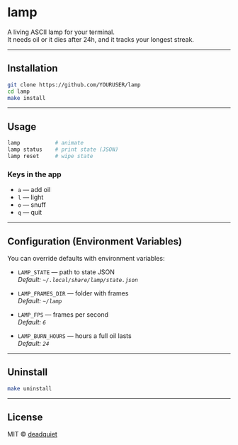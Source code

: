 # lamp

A living ASCII lamp for your terminal.  
It needs oil or it dies after 24h, and it tracks your longest streak.

---

## Installation

```sh
git clone https://github.com/YOURUSER/lamp
cd lamp
make install
```

---

## Usage

```sh
lamp           # animate
lamp status    # print state (JSON)
lamp reset     # wipe state
```

### Keys in the app
- `a` — add oil  
- `l` — light  
- `o` — snuff  
- `q` — quit  

---

## Configuration (Environment Variables)

You can override defaults with environment variables:

- `LAMP_STATE` — path to state JSON  
  *Default: `~/.local/share/lamp/state.json`*

- `LAMP_FRAMES_DIR` — folder with frames  
  *Default: `~/lamp`*

- `LAMP_FPS` — frames per second  
  *Default: `6`*

- `LAMP_BURN_HOURS` — hours a full oil lasts  
  *Default: `24`*

---

## Uninstall

```sh
make uninstall
```

---

## License

MIT © [deadquiet](https://github.com/deadquiet42)
